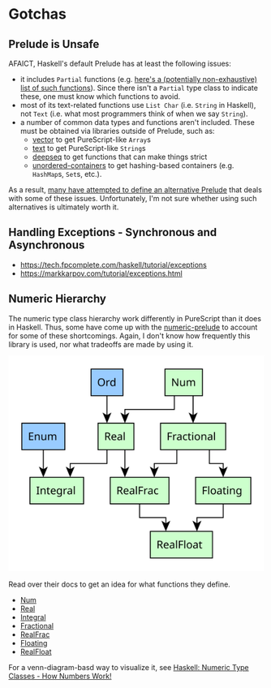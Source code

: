 # Gotchas

## Prelude is Unsafe

AFAICT, Haskell's default Prelude has at least the following issues:
- it includes `Partial` functions (e.g. [here's a (potentially non-exhaustive) list of such functions](https://github.com/strake/rfcs/blob/ceae95ab61def026bff950d5edf42ed2cfad01b7/texts/0000-scrub-partial-functions-from-prelude.rst#summary)). Since there isn't a `Partial` type class to indicate these, one must know which functions to avoid.
- most of its text-related functions use `List Char` (i.e. `String` in Haskell), not `Text` (i.e. what most programmers think of when we say `String`).
- a number of common data types and functions aren't included. These must be obtained via libraries outside of Prelude, such as:
    - [vector](https://hackage.haskell.org/package/vector) to get PureScript-like `Array`s
    - [text](https://hackage.haskell.org/package/text) to get PureScript-like `String`s
    - [deepseq](https://hackage.haskell.org/package/deepseq) to get functions that can make things strict
    - [unordered-containers](https://hackage.haskell.org/package/unordered-containers) to get hashing-based containers (e.g. `HashMap`s, `Set`s, etc.).

As a result, [many have attempted to define an alternative Prelude]((https://guide.aelve.com/haskell/alternative-preludes-zr69k1hc)) that deals with some of these issues. Unfortunately, I'm not sure whether using such alternatives is ultimately worth it.

## Handling Exceptions - Synchronous and Asynchronous

- https://tech.fpcomplete.com/haskell/tutorial/exceptions
- https://markkarpov.com/tutorial/exceptions.html

## Numeric Hierarchy

The numeric type class hierarchy work differently in PureScript than it does in Haskell. Thus, some have come up with the [numeric-prelude](https://hackage.haskell.org/package/numeric-prelude-0.1.3.4) to account for some of these shortcomings. Again, I don't know how frequently this library is used, nor what tradeoffs are made by using it.

![Haskell Numeric Type Class Hierarchy](./assets/Haskell-Numeric-Type-Class-Hierarchy.svg)

Read over their docs to get an idea for what functions they define.
- [Num](https://hackage.haskell.org/package/base-4.12.0.0/docs/Prelude.html#t:Num)
- [Real](https://hackage.haskell.org/package/base-4.12.0.0/docs/Prelude.html#t:Real)
- [Integral](https://hackage.haskell.org/package/base-4.12.0.0/docs/Prelude.html#t:Integral)
- [Fractional](https://hackage.haskell.org/package/base-4.12.0.0/docs/Prelude.html#t:Fractional)
- [RealFrac](https://hackage.haskell.org/package/base-4.12.0.0/docs/Prelude.html#t:RealFrac)
- [Floating](https://hackage.haskell.org/package/base-4.12.0.0/docs/Prelude.html#t:Floating)
- [RealFloat](https://hackage.haskell.org/package/base-4.12.0.0/docs/Prelude.html#t:RealFloat)

For a venn-diagram-basd way to visualize it, see [Haskell: Numeric Type Classes - How Numbers Work!](https://gist.github.com/CMCDragonkai/fab0980b3325e8a788c9#file-the_diagram-png)
